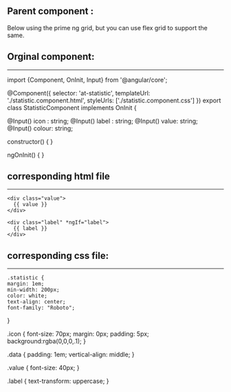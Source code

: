 ## Parent component : 
Below using the prime ng grid, but you can use flex grid to support the same.  

<div class="ui-g">
  <at-statistic label="My Hours" value="132" icon="fa fa-clock-o" colour="#00ACAC" class="ui-g-12 ui-md-6 ui-lg-3"></at-statistic>
  <at-statistic label="Stories" value="35" icon="fa fa-users" colour="#2F8EE5" class="ui-g-12 ui-md-6 ui-lg-3"></at-statistic>
  <at-statistic label="Remaining" value="23" icon="fa fa-hourglass-half" colour="#6C76AF" class="ui-g-12 ui-md-6 ui-lg-3"></at-statistic>
  <at-statistic label="Sprints" value="4" icon="fa fa-area-chart" colour="#EFA64C" class="ui-g-12 ui-md-6 ui-lg-3"></at-statistic>
</div>

## Orginal component:
--------------------

import {Component, OnInit, Input} from '@angular/core';

@Component({
  selector: 'at-statistic',
  templateUrl: './statistic.component.html',
  styleUrls: ['./statistic.component.css']
})
export class StatisticComponent implements OnInit {

  @Input() icon : string;
  @Input() label : string;
  @Input() value: string;
  @Input() colour: string;

  constructor() { }

  ngOnInit() {
  }
  
  ## corresponding html file
  --------------------------
  <div class="statistic ui-g" [style.background-color]="colour">

  <div class="icon ui-g-5">
    <i class="fa {{ icon }}" *ngIf="icon"></i>
  </div>

  <div class="data ui-g-7">

    <div class="value">
      {{ value }}
    </div>

    <div class="label" *ngIf="label">
      {{ label }}
    </div>

  </div>
  
  ## corresponding css file:
  --------------------------
    .statistic {
    margin: 1em;
    min-width: 200px;
    color: white;
    text-align: center;
    font-family: "Roboto";
  }

  .icon {
    font-size: 70px;
    margin: 0px;
    padding: 5px;
    background:rgba(0,0,0,.1);
  }

.data {
  padding: 1em;
  vertical-align: middle;
}

  .value {
  font-size: 40px;
  }

  .label {
    text-transform: uppercase;
  }


